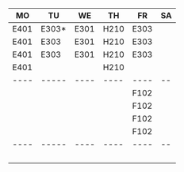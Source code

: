 |MO  |TU   |WE  |TH  |FR  |SA|
|----|-----|----|----|----|--|
|E401|E303*|E301|H210|E303|  |
|E401|E303 |E301|H210|E303|  |
|E401|E303 |E301|H210|E303|  |
|E401|     |    |H210|    |  |
|----|-----|----|----|----|--|
|    |     |    |    |F102|  |
|    |     |    |    |F102|  |
|    |     |    |    |F102|  |
|    |     |    |    |F102|  |
|----|-----|----|----|----|--|
|    |     |    |    |    |  |
|    |     |    |    |    |  |
|    |     |    |    |    |  |
|    |     |    |    |    |  |
